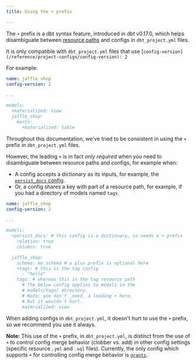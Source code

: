 ```yaml
---
title: Using the + prefix

---
```


The `+` prefix is a dbt syntax feature, introduced in dbt v0.17.0, which helps disambiguate between [resource paths](resource-path) and configs in `dbt_project.yml` files.

It is only compatible with `dbt_project.yml` files that use [`config-version](/reference/project-configs/config-version): 2`

For example:

<File name='dbt_project.yml'>

```yml
name: jaffle_shop
config-version: 2

...

models:
  +materialized: view
  jaffle_shop:
    marts:
      +materialized: table
```

</File>

Throughout this documentation, we've tried to be consistent in using the `+` prefix in `dbt_project.yml` files.

However, the leading `+` is in fact _only required_ when you need to disambiguate between resource paths and configs, for example when:
- A config accepts a dictionary as its inputs, for example, the [`persist_docs` config](persist_docs).
- Or, a config shares a key with part of a resource path, for example, if you had a directory of models named `tags`.

<File name='dbt_project.yml'>

```yml
name: jaffle_shop
config-version: 2

...

models:
  +persist_docs: # this config is a dictionary, so needs a + prefix
    relation: true
    columns: true

  jaffle_shop:
    schema: my_schema # a plus prefix is optional here
    +tags: # this is the tag config
      - "hello"
    tags: # whereas this is the tag resource path
      # The below config applies to models in the
      # models/tags/ directory.
      # Note: you don't _need_ a leading + here,
      # but it wouldn't hurt.
      materialized: view


```

</File>

When adding configs in `dbt_project.yml`, it doesn't hurt to use the `+` prefix, so we recommend you use it always.

<VersionBlock firstVersion="1.2">

**Note:** This use of the `+` prefix, in `dbt_project.yml`, is distinct from the use of `+` to control config merge behavior (clobber vs. add) in other config settings (specific resource `.yml` and `.sql` files). Currently, the only config which supports `+` for controlling config merge behavior is [`grants`](grants#grant-config-inheritance).

</VersionBlock>
